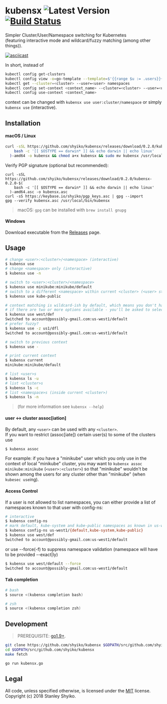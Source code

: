 # kubensx ![Latest Version](https://img.shields.io/badge/latest-0.2.0-blue.svg) [![Build Status](https://travis-ci.org/shyiko/kubensx.svg?branch=master)](https://travis-ci.org/shyiko/kubensx)

Simpler Cluster/User/Namespace switching for Kubernetes  
(featuring interactive mode and wildcard/fuzzy matching (among other things)).

[![asciicast](https://asciinema.org/a/wtn1L6Tq4wavQcKbIn45lDiLe.png)](https://asciinema.org/a/wtn1L6Tq4wavQcKbIn45lDiLe)  

In short, instead of
```sh
kubectl config get-clusters
kubectl config view -o=go-template --template=$'{{range $u := .users}}{{$u.name}}\n{{end}}'
kubectl get --cluster=<cluster> --user=<user> namespaces
kubectl config set-context <context_name> --cluster=<cluster> --user=<user> --namespace=<namespace>
kubectl config use-context <context_name>
```
context can be changed with `kubensx use user:cluster/namespace` or simply `kubensx use` (interactive).

## Installation

#### macOS / Linux

```sh
curl -sSL https://github.com/shyiko/kubensx/releases/download/0.2.0/kubensx-0.2.0-$(
    bash -c '[[ $OSTYPE == darwin* ]] && echo darwin || echo linux'
  )-amd64 -o kubensx && chmod a+x kubensx && sudo mv kubensx /usr/local/bin/
```

Verify PGP signature (optional but recommended): 

```
curl -sSL https://github.com/shyiko/kubensx/releases/download/0.2.0/kubensx-0.2.0-$(
    bash -c '[[ $OSTYPE == darwin* ]] && echo darwin || echo linux'
  )-amd64.asc -o kubensx.asc
curl -sS https://keybase.io/shyiko/pgp_keys.asc | gpg --import
gpg --verify kubensx.asc /usr/local/bin/kubensx
```  

> macOS: `gpg` can be installed with `brew install gnupg`

#### Windows

Download executable from the [Releases](https://github.com/shyiko/kubensx/releases) page.

## Usage

```sh
# change <user>:<cluster>/<namespace> (interactive)
$ kubensx use
# change <namespace> only (interactive)
$ kubensx use -n

# switch to <user>:<cluster>/<namespace> 
$ kubensx use minikube:minikube/default
# switch to a different <namespace> within current <cluster> (<user> stays the same)
$ kubensx use kube-public

# context matching is wildcard-ish by default, which means you don't have to type the whole thing
# if there are two or more options available - you'll be asked to select one
$ kubensx use west/def
Switched to account@possibly-gmail.com:us-west1/default
# prefer fuzzy?
$ kubensx use -z us1/dfl
Switched to account@possibly-gmail.com:us-west1/default

# switch to previous context
$ kubensx use -

# print current context
$ kubensx current
minikube:minikube/default

# list <user>s
$ kubensx ls -u
# list <cluster>s
$ kubensx ls -c
# list <namespace>s (inside current <cluster>)
$ kubensx ls -n
```

> (for more information see `kubensx --help`)

#### user &lt;-&gt; cluster assoc[iation] 

By default, any `<user>` can be used with any `<cluster>`.  
If you want to restrict (assoc[iate]) certain user(s) to some of the clusters use 
```sh
$ kubensx assoc
```

For example: if you have a "minikube" user which you only use in the context of local "minikube" cluster, 
you may want to `kubensx assoc minikube:minikube` (`<user>:<cluster>`) so that "minikube" 
wouldn't be shown among the users for any cluster other than "minikube" (when `kubesec use`ing).

#### Access Control

If a user is not allowed to list namespaces, you can either provide a list of namespaces known to that user with config-ns:

```sh
# interactive
$ kubensx config-ns
# mark default, kube-system and kube-public namespaces as known in us-west1 cluster
$ kubensx config-ns us-west1/{default,kube-system,kube-public}
$ kubensx use west/def
Switched to account@possibly-gmail.com:us-west1/default
```
or use --force(-f) to suppress namespace validation (namespace will have to be provided --exact|ly)

```sh
$ kubensx use west/default --force
Switched to account@possibly-gmail.com:us-west1/default
```

#### <kbd>Tab</kbd> completion

```sh
# bash
$ source <(kubensx completion bash)

# zsh
$ source <(kubensx completion zsh)
```

## Development

> PREREQUISITE: [go1.9+](https://golang.org/dl/).

```sh
git clone https://github.com/shyiko/kubensx $GOPATH/src/github.com/shyiko/kubensx
cd $GOPATH/src/github.com/shyiko/kubensx
make fetch

go run kubensx.go
```

## Legal

All code, unless specified otherwise, is licensed under the [MIT](https://opensource.org/licenses/MIT) license.  
Copyright (c) 2018 Stanley Shyiko.
